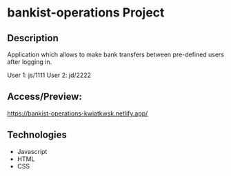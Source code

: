 # bankist-operations Project

## Description
Application which allows to make bank transfers between pre-defined users after logging in.

User 1: js/1111
User 2: jd/2222

## Access/Preview:
https://bankist-operations-kwiatkwsk.netlify.app/

## Technologies
- Javascript
- HTML
- CSS
